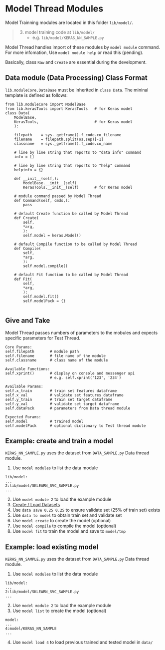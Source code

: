 # Model Thread Modules

Model Trainning modules are located in this folder `lib/model/`.
> 3. model training code at `lib/model/`
>     - e.g. `lib/model/KERAS_NN_SAMPLE.py`

Model Thread handles import of these modules by `model module` command. For more infomation, Use `model module help` or read this (pending).

Basically, class `Raw` and `Create` are essential during the development.

## Data module (Data Processing) Class Format
`lib.moduleCore.DataBase` must be inherited in `class Data`. The mininal template is defined as follows:
```
from lib.moduleCore import ModelBase
from lib.kerasTools import KerasTools   # for Keras model
class Data(
    ModelBase,
    KerasTools,                         # for Keras model
    ):

    filepath    = sys._getframe().f_code.co_filename
    filename    = filepath.split(os.sep)[-1]
    classname   = sys._getframe().f_code.co_name

    # line by line string that reports to "data info" command
    info = []

    # line by line string that reports to "help" command
    helpinfo = {}

    def __init__(self,):
        ModelBase.__init__(self)
        KerasTools.__init__(self)       # for Keras model

    # module command passed by Model Thread
    def Command(self, cmds,):
        pass
    
    # default Create function be called by Model Thread
    def Create(
        self,
        *arg,
        ):
        self.model = keras.Model()

    # default Compile function to be called by Model Thread
    def Compile(
        self,
        *arg,
        ):
        self.model.compile()
    
    # default Fit function to be called by Model Thread
    def Fit(
        self,
        *arg,
        ):
        self.model.fit()
        self.modelPack = {}
        
```
## Give and Take
Model Thread passes numbers of parameters to the mobules and expects specific parameters for Test Thread.
```
Core Params:
self.filepath       # module path
self.filename       # file name of the module 
self.classname      # class name of the module

Available Functions:
self.xprint()       # display on console and messenger api
                    # e.g. self.xprint('123', '234')

Available Params:
self.x_train        # train set features dataframe
self.x_val          # validate set features dataframe
self.y_train        # train set target dataframe
self.y_val          # validate set target dataframe
self.dataPack       # parameters from Data thread module

Expected Params:
self.model          # trained model
self.modelPack      # optional dictionary to Test thread module
```

## Example: create and train a model
`KERAS_NN_SAMPLE.py` uses the dataset from `DATA_SAMPLE.py` Data thread module.
1. Use `model modules` to list the data module
```
lib/model:
...
2:lib/model/SKLEARN_SVC_SAMPLE.py
...
```
2. Use `model module 2` to load the example module
3. [Create / Load Datasets](lib/data/README.md)
4. Use `data save 0.25 0.25` to ensure validate set (25% of train set) exists
5. Use `data to model` to obtain train set and validate set
6. Use `model create` to create the model (optional)
7. Use `model compile` to compile the model (optional)
8. Use `model fit` to train the model and save to `model/tmp`

## Example: load existing model
`KERAS_NN_SAMPLE.py` uses the dataset from `DATA_SAMPLE.py` Data thread module.
1. Use `model modules` to list the data module
```
lib/model:
...
2:lib/model/SKLEARN_SVC_SAMPLE.py
...
```
2. Use `model module 2` to load the example module
3. Use `model list` to create the model (optional)
```
model:
...
4:model/KERAS_NN_SAMPLE
...
```
4. Use `model load 4` to load previous trained and tested model in `data/`